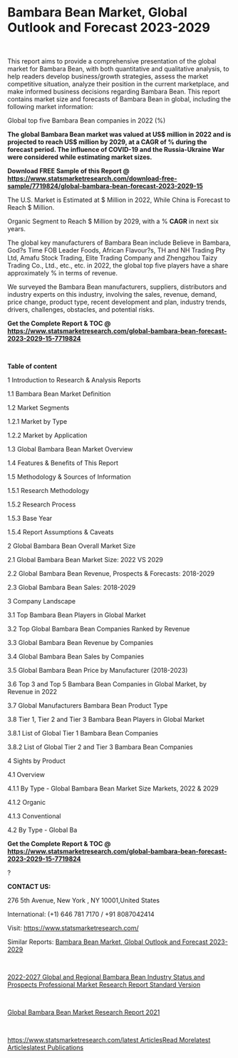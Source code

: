 <h1>Bambara Bean Market, Global Outlook and Forecast 2023-2029</h1><br/><p>This report aims to provide a comprehensive presentation of the global market for Bambara Bean, with both quantitative and qualitative analysis, to help readers develop business/growth strategies, assess the market competitive situation, analyze their position in the current marketplace, and make informed business decisions regarding Bambara Bean. This report contains market size and forecasts of Bambara Bean in global, including the following market information:</p>
 
 
 
 <p>Global top five Bambara Bean companies in 2022 (%)</p>
 
 
 
 <p><strong>The global Bambara Bean market was valued at US$ million in 2022 and is projected to reach US$ million by 2029, at a <strong>CAGR</strong> of % during the forecast period. The influence of COVID-19 and the Russia-Ukraine War were considered while estimating market sizes.</strong></p>
 
 
 
 <p><strong>Download FREE Sample of this Report @ <a href="https://www.statsmarketresearch.com/download-free-sample/7719824/global-bambara-bean-forecast-2023-2029-15">https://www.statsmarketresearch.com/download-free-sample/7719824/global-bambara-bean-forecast-2023-2029-15</a></strong></p>
 
 
 
 <p>The U.S. Market is Estimated at $ Million in 2022, While China is Forecast to Reach $ Million.</p>
 
 
 
 <p>Organic Segment to Reach $ Million by 2029, with a % <strong>CAGR</strong> in next six years.</p>
 
 
 
 <p>The global key manufacturers of Bambara Bean include Believe in Bambara, God?s Time FOB Leader Foods, African Flavour?s, TH and NH Trading Pty Ltd, Amafu Stock Trading, Elite Trading Company and Zhengzhou Taizy Trading Co., Ltd., etc., etc. in 2022, the global top five players have a share approximately % in terms of revenue.</p>
 
 
 
 <p>We surveyed the Bambara Bean manufacturers, suppliers, distributors and industry experts on this industry, involving the sales, revenue, demand, price change, product type, recent development and plan, industry trends, drivers, challenges, obstacles, and potential risks.</p>
 
 
 
 <div><b>Get the Complete Report & TOC @ <a href="https://www.statsmarketresearch.com/global-bambara-bean-forecast-2023-2029-15-7719824">https://www.statsmarketresearch.com/global-bambara-bean-forecast-2023-2029-15-7719824</a></b></div>
 
 
 
 <p><br />
 
 <b>Table of content</b></p>
 
 
 
 <p>1 Introduction to Research & Analysis Reports<br />
 
 1.1 Bambara Bean Market Definition<br />
 
 1.2 Market Segments<br />
 
 1.2.1 Market by Type<br />
 
 1.2.2 Market by Application<br />
 
 1.3 Global Bambara Bean Market Overview<br />
 
 1.4 Features & Benefits of This Report<br />
 
 1.5 Methodology & Sources of Information<br />
 
 1.5.1 Research Methodology<br />
 
 1.5.2 Research Process<br />
 
 1.5.3 Base Year<br />
 
 1.5.4 Report Assumptions & Caveats<br />
 
 2 Global Bambara Bean Overall Market Size<br />
 
 2.1 Global Bambara Bean Market Size: 2022 VS 2029<br />
 
 2.2 Global Bambara Bean Revenue, Prospects & Forecasts: 2018-2029<br />
 
 2.3 Global Bambara Bean Sales: 2018-2029<br />
 
 3 Company Landscape<br />
 
 3.1 Top Bambara Bean Players in Global Market<br />
 
 3.2 Top Global Bambara Bean Companies Ranked by Revenue<br />
 
 3.3 Global Bambara Bean Revenue by Companies<br />
 
 3.4 Global Bambara Bean Sales by Companies<br />
 
 3.5 Global Bambara Bean Price by Manufacturer (2018-2023)<br />
 
 3.6 Top 3 and Top 5 Bambara Bean Companies in Global Market, by Revenue in 2022<br />
 
 3.7 Global Manufacturers Bambara Bean Product Type<br />
 
 3.8 Tier 1, Tier 2 and Tier 3 Bambara Bean Players in Global Market<br />
 
 3.8.1 List of Global Tier 1 Bambara Bean Companies<br />
 
 3.8.2 List of Global Tier 2 and Tier 3 Bambara Bean Companies<br />
 
 4 Sights by Product<br />
 
 4.1 Overview<br />
 
 4.1.1 By Type - Global Bambara Bean Market Size Markets, 2022 & 2029<br />
 
 4.1.2 Organic<br />
 
 4.1.3 Conventional<br />
 
 4.2 By Type - Global Ba</p>
 
 
 
 <div><b>Get the Complete Report & TOC @ <a href="https://www.statsmarketresearch.com/global-bambara-bean-forecast-2023-2029-15-7719824">https://www.statsmarketresearch.com/global-bambara-bean-forecast-2023-2029-15-7719824</a></b></div>
 
 
 
 <p>? </p>
 
 
 
 <p><b>CONTACT US:</b><br />
 
 276 5th Avenue, New York , NY 10001,United States<br />
 
 International: (+1) 646 781 7170 / +91 8087042414<br />
 
 Visit: <a href="https://www.statsmarketresearch.com/">https://www.statsmarketresearch.com/</a><br />
 
 Similar Reports: <a href="https://www.statsmarketresearch.com/global-bambara-bean-forecast-2023-2029-15-7719824">Bambara Bean Market, Global Outlook and Forecast 2023-2029</a><br />
 
 <br />
 
 <a href="https://www.statsmarketresearch.com/global-bambara-bean-forecast-2023-2029-15-7719824">2022-2027 Global and Regional Bambara Bean Industry Status and Prospects Professional Market Research Report Standard Version</a><br />
 
 <br />
 
 <a href="https://www.statsmarketresearch.com/global-bambara-bean-forecast-2023-2029-15-7719824">Global Bambara Bean Market Research Report 2021</a><br />
 
 <br />
 
 <a href="https://gyeongbokgung.com">https://www.statsmarketresearch.com/</a><a href="https://hallyeomaritime.com">latest Articles</a><a href="https://jingwansa.com">Read More</a><a href="https://nguoiviet.jp/">latest Articles</a><a href="https://www.intelmarketresearch.com/">latest Publications</a></p>